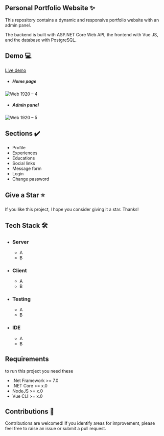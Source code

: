 <h2> Personal Portfolio Website ✨ </h2>
<p>This repository contains a dynamic and responsive portfolio website with an admin panel.</p>
<p>The backend is built with ASP.NET Core Web API, the frontend with Vue JS, and the database with PostgreSQL.</p>

<h2>Demo 💻 </h2>

[Live demo](http://www.sara-rasoulian.ir/)

- <h5>Home page</h5>
![Web 1920 – 4](https://github.com/SaraRasoulian/DotNet-Vue-Portfolio-Website/assets/51083712/6052b0fc-8de0-4683-b73f-4d96f89f317e)

- <h5>Admin panel</h5>
![Web 1920 – 5](https://github.com/SaraRasoulian/DotNet-Vue-Portfolio-Website/assets/51083712/929ef223-102b-48f2-9e03-39311cf76cbd)

<h2>Sections ✔️</h2>

* Profile
* Experiences
* Educations
* Social links
* Message form
* Login
* Change password


<h2>Give a Star ⭐ </h2>
<p>If you like this project, I hope you consider giving it a star. Thanks!</p>


<h2>Tech Stack 🛠️ </h2>

- ### Server
  - A
  - B
- ### Client
  - A
  - B
- ### Testing
  - A
  - B
- ### IDE
  - A
  - B


  
<h2>Requirements </h2>
<p>to run this project you need these</p>

- .Net Framework >= 7.0
- .NET Core >= x.0
- NodeJS >= x.0
- Vue CLI >= x.0

<h2>Contributions 🤝</h2>
<p>Contributions are welcomed! If you identify areas for improvement, please feel free to raise an issue or submit a pull request.</p>

